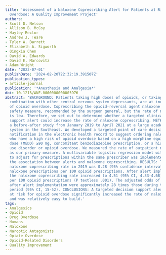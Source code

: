 ```yaml
---
title: 'Assessment of a Naloxone Coprescribing Alert for Patients at Risk of Opioid
  Overdose: A Quality Improvement Project'
authors:
- Scott D. Nelson
- Allison B. McCoy
- Hayley Rector
- Andrew J. Teare
- Tyler W. Barrett
- Elizabeth A. Sigworth
- Qingxia Chen
- David A. Edwards
- David E. Marcovitz
- Adam Wright
date: '2022-07-01'
publishDate: '2024-02-20T22:32:19.391507Z'
publication_types:
- article-journal
publication: '*Anesthesia and Analgesia*'
doi: 10.1213/ANE.0000000000005976
abstract: 'BACKGROUND: Patients taking high doses of opioids, or taking opioids in
  combination with other central nervous system depressants, are at increased risk
  of opioid overdose. Coprescribing the opioid-reversal agent naloxone is an essential
  safety measure, recommended by the surgeon general, but the rate of naloxone coprescribing
  is low. Therefore, we set out to determine whether a targeted clinical decision
  support alert could increase the rate of naloxone coprescribing. METHODS: We conducted
  a before-after study from January 2019 to April 2021 at a large academic health
  system in the Southeast. We developed a targeted point of care decision support
  notification in the electronic health record to suggest ordering naloxone for patients
  who have a high risk of opioid overdose based on a high morphine equivalent daily
  dose (MEDD) ≥90 mg, concomitant benzodiazepine prescription, or a history of opioid
  use disorder or opioid overdose. We measured the rate of outpatient naloxone prescribing
  as our primary measure. A multivariable logistic regression model with robust variance
  to adjust for prescriptions within the same prescriber was implemented to estimate
  the association between alerts and naloxone coprescribing. RESULTS: The baseline
  naloxone coprescribing rate in 2019 was 0.28 (95% confidence interval [CI], 0.24-0.31)
  naloxone prescriptions per 100 opioid prescriptions. After alert implementation,
  the naloxone coprescribing rate increased to 4.51 (95% CI, 4.33-4.68) naloxone prescriptions
  per 100 opioid prescriptions (P textless .001). The adjusted odds of naloxone coprescribing
  after alert implementation were approximately 28 times those during the baseline
  period (95% CI, 15-52). CONCLUSIONS: A targeted decision support alert for patients
  at risk for opioid overdose significantly increased the rate of naloxone coprescribing
  and was relatively easy to build.'
tags:
- Analgesics
- Opioid
- Drug Overdose
- Humans
- Naloxone
- Narcotic Antagonists
- Opiate Overdose
- Opioid-Related Disorders
- Quality Improvement
---
```

